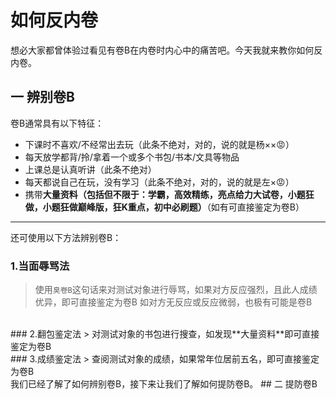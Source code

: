 # 如何反内卷
想必大家都曾体验过看见有卷B在内卷时内心中的痛苦吧。今天我就来教你如何反内卷。
## 一 辨别卷B
卷B通常具有以下特征：
- 下课时不喜欢/不经常出去玩（此条不绝对，对的，说的就是杨××😡）
- 每天放学都背/拎/拿着一个或多个书包/书本/文具等物品
- 上课总是认真听讲（此条不绝对）
- 每天都说自己在玩，没有学习（此条不绝对，对的，说的就是左×😡）
- 携带**大量资料（包括但不限于：学霸，高效精练，亮点给力大试卷，小题狂做，小题狂做巅峰版，狂K重点，初中必刷题）**（如有可直接鉴定为卷B）
________
还可使用以下方法辨别卷B：<br>
### 1.当面辱骂法
> 使用`臭卷B`这句话来对测试对象进行辱骂，如果对方反应强烈，且此人成绩优异，即可直接鉴定为卷B
> 如对方无反应或反应微弱，也极有可能是卷B
<br>
### 2.翻包鉴定法
> 对测试对象的书包进行搜查，如发现**大量资料**即可直接鉴定为卷B
<br>
### 3.成绩鉴定法
> 查阅测试对象的成绩，如果常年位居前五名，即可直接鉴定为卷B
<br>
我们已经了解了如何辨别卷B，接下来让我们了解如何提防卷B。
## 二 提防卷B
